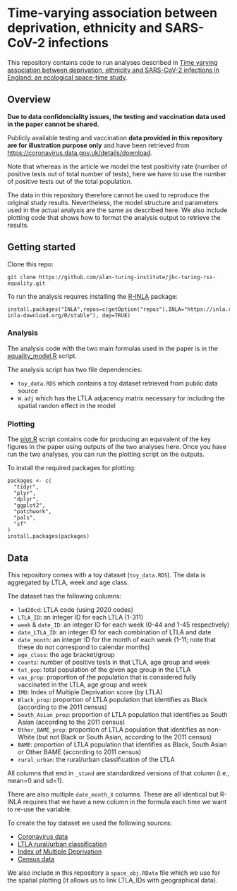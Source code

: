 # Time-varying association between deprivation, ethnicity and SARS-CoV-2 infections

This repository contains code to run analyses described in [Time varying association between deprivation, ethnicity and SARS-CoV-2 infections in England: an ecological space-time study](https://www.medrxiv.org/content/10.1101/2021.11.09.21266054v1).

## Overview

**Due to data confidenciality issues, the testing and vaccination data used in the paper cannot be shared.**

Publicly available testing and vaccination **data provided in this repository are for illustration purpose only** and have been retrieved from https://coronavirus.data.gov.uk/details/download.

Note that whereas in the article we model the test positivity rate (number of positive tests out of total number of tests), here we have to use the number of positive tests out of the total population.

The data in this repository therefore cannot be used to reproduce the original study results.
Nevertheless, the model structure and parameters used in the actual analysis are the same as described here.
We also include plotting code that shows how to format the analysis output to retrieve the results.

## Getting started

Clone this repo:

```{bash}
git clone https://github.com/alan-turing-institute/jbc-turing-rss-equality.git
```

To run the analysis requires installing the [R-INLA](https://www.r-inla.org) package:

```{R}
install.packages("INLA",repos=c(getOption("repos"),INLA="https://inla.r-inla-download.org/R/stable"), dep=TRUE)
```

### Analysis

The analysis code with the two main formulas used in the paper is in the [equality_model.R](equality_model.R) script.

The analysis script has two file dependencies:
- `toy_data.RDS` which contains a toy dataset retrieved from public data source
- `W.adj` which has the LTLA adjacency matrix necessary for including the spatial randon effect in the model

### Plotting

The [plot.R](plot.R) script contains code for producing an equivalent of the key figures in the paper using outputs of the two analyses here.
Once you have run the two analyses, you can run the plotting script on the outputs.

To install the required packages for plotting:

```{R}
packages <- c(
  "tidyr",
  "plyr",
  "dplyr",
  "ggplot2",
  "patchwork",
  "pals",
  "sf"
)
install.packages(packages)
```

## Data

This repository comes with a toy dataset (`toy_data.RDS`).
The data is aggregated by LTLA, week and age class.

The dataset has the following columns:
- `lad20cd`: LTLA code (using 2020 codes)
- `LTLA_ID`: an integer ID for each LTLA (1-311)
- `week` & `date_ID`: an integer ID for each week (0-44 and 1-45 respectively)
- `date_LTLA_ID`: an integer ID for each combination of LTLA and date
- `date_month`: an integer ID for the month of each week (1-11; note that these do not correspond to calendar months)
- `age_class`: the age bracket/group
- `counts`: number of positive tests in that LTLA, age group and week
- `tot_pop`: total population of the given age group in the LTLA
- `vax_prop`: proportion of the population that is considered fully vaccinated in the LTLA, age group and week
- `IMD`: Index of Multiple Deprivation score (by LTLA)
- `Black_prop`: proportion of LTLA population that identifies as Black (according to the 2011 census)
- `South_Asian_prop`: proportion of LTLA population that identifies as South Asian (according to the 2011 census)
- `Other_BAME_prop`: proportion of LTLA population that identifies as non-White (but not Black or South Asian, according to the 2011 census)
- `BAME`: proportion of LTLA population that identifies as Black, South Asian or Other BAME (according to 2011 census)
- `rural_urban`: the rural/urban classification of the LTLA

All columns that end in `_stand` are standardized versions of that column (i.e., mean=0 and sd=1).

There are also multiple `date_month_X` columns. These are all identical but R-INLA requires that we have a new column in the formula each time we want to re-use the variable.

To create the toy dataset we used the following sources:
- [Coronavirus data](https://coronavirus.data.gov.uk/details/download)
- [LTLA rural/urban classification](https://geoportal.statistics.gov.uk/datasets/rural-urban-classification-2011-of-local-authority-districts-in-england/about)
- [Index of Multiple Deprivation](https://www.gov.uk/government/statistics/english-indices-of-deprivation-2019)
- [Census data](https://www.nomisweb.co.uk/query/select/getdatasetbytheme.asp?opt=3&theme=&subgrp=)

We also include in this repository a `space_obj.RData` file which we use for the spatial plotting (it allows us to link LTLA_IDs with geographical data).
